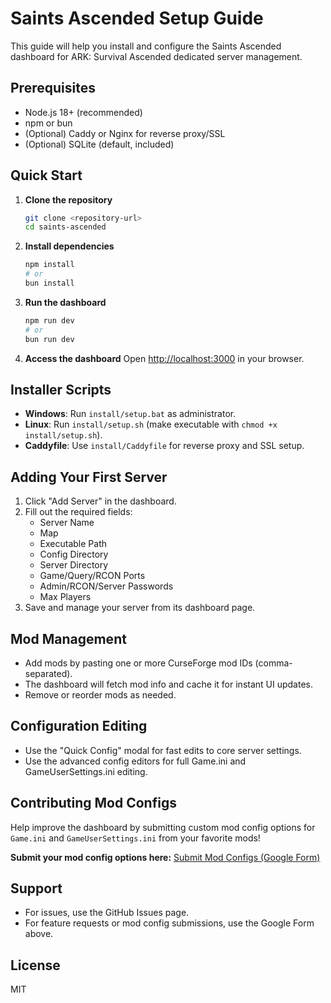 # Saints Ascended Setup Guide

This guide will help you install and configure the Saints Ascended dashboard for ARK: Survival Ascended dedicated server management.

## Prerequisites

- Node.js 18+ (recommended)
- npm or bun
- (Optional) Caddy or Nginx for reverse proxy/SSL
- (Optional) SQLite (default, included)

## Quick Start

1. **Clone the repository**
   ```sh
   git clone <repository-url>
   cd saints-ascended
   ```

2. **Install dependencies**
   ```sh
   npm install
   # or
   bun install
   ```

3. **Run the dashboard**
   ```sh
   npm run dev
   # or
   bun run dev
   ```

4. **Access the dashboard**
   Open [http://localhost:3000](http://localhost:3000) in your browser.

## Installer Scripts

- **Windows**: Run `install/setup.bat` as administrator.
- **Linux**: Run `install/setup.sh` (make executable with `chmod +x install/setup.sh`).
- **Caddyfile**: Use `install/Caddyfile` for reverse proxy and SSL setup.

## Adding Your First Server

1. Click "Add Server" in the dashboard.
2. Fill out the required fields:
   - Server Name
   - Map
   - Executable Path
   - Config Directory
   - Server Directory
   - Game/Query/RCON Ports
   - Admin/RCON/Server Passwords
   - Max Players
3. Save and manage your server from its dashboard page.

## Mod Management

- Add mods by pasting one or more CurseForge mod IDs (comma-separated).
- The dashboard will fetch mod info and cache it for instant UI updates.
- Remove or reorder mods as needed.

## Configuration Editing

- Use the "Quick Config" modal for fast edits to core server settings.
- Use the advanced config editors for full Game.ini and GameUserSettings.ini editing.

## Contributing Mod Configs

Help improve the dashboard by submitting custom mod config options for `Game.ini` and `GameUserSettings.ini` from your favorite mods!

**Submit your mod config options here:**
[Submit Mod Configs (Google Form)](https://docs.google.com/forms/u/0/d/14ddcHJooHtuw0cX4i51UIu07dCXgANk6wDSmOQU8JDc/edit?pli=1)

## Support

- For issues, use the GitHub Issues page.
- For feature requests or mod config submissions, use the Google Form above.

## License
MIT